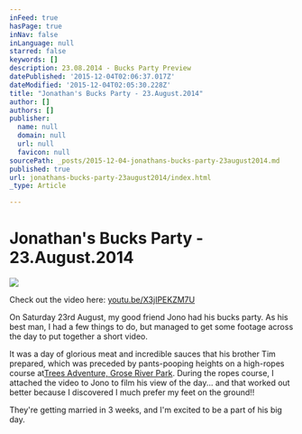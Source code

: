 ```yaml
---
inFeed: true
hasPage: true
inNav: false
inLanguage: null
starred: false
keywords: []
description: 23.08.2014 - Bucks Party Preview
datePublished: '2015-12-04T02:06:37.017Z'
dateModified: '2015-12-04T02:05:30.228Z'
title: "Jonathan's Bucks Party - 23.August.2014"
author: []
authors: []
publisher:
  name: null
  domain: null
  url: null
  favicon: null
sourcePath: _posts/2015-12-04-jonathans-bucks-party-23august2014.md
published: true
url: jonathans-bucks-party-23august2014/index.html
_type: Article

---
```

# Jonathan's Bucks Party - 23.August.2014
![](https://the-grid-user-content.s3-us-west-2.amazonaws.com/bfdcb9cb-bc4c-4ec2-8e5f-e3d2fc9fa0ec.jpg)

Check out the video here: [youtu.be/X3jIPEKZM7U][0]

On Saturday 23rd August, my good friend Jono had his bucks party. As his best man, I had a few things to do, but managed to get some footage across the day to put together a short video.

It was a day of glorious meat and incredible sauces that his brother Tim prepared, which was preceded by pants-pooping heights on a high-ropes course at[Trees Adventure, Grose River Park][1]. During the ropes course, I attached the video to Jono to film his view of the day... and that worked out better because I discovered I much prefer my feet on the ground!!

They're getting married in 3 weeks, and I'm excited to be a part of his big day.

[0]: https://youtu.be/X3jIPEKZM7U
[1]: http://treesadventure.com.au/grose-river-park/ "Trees Adventure"